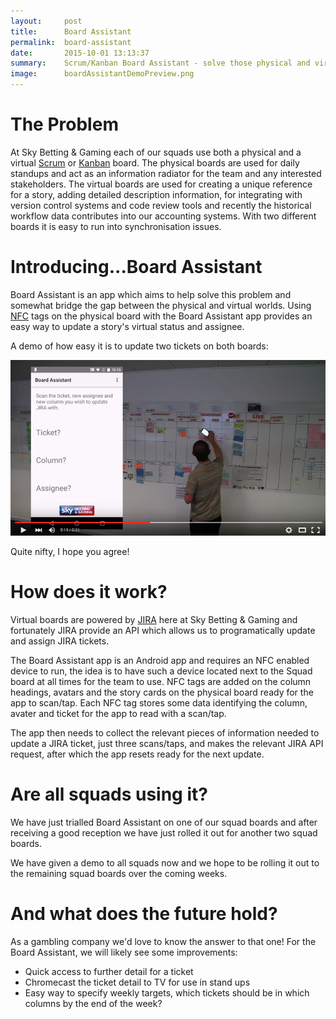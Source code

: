 ```yaml
---
layout:     post
title:      Board Assistant
permalink:  board-assistant
date:       2015-10-01 13:13:37
summary:    Scrum/Kanban Board Assistant - solve those physical and virtual board synchronisation issues!
image:      boardAssistantDemoPreview.png
---
```


# The Problem

At Sky Betting & Gaming each of our squads use both a physical and a virtual [Scrum](https://en.wikipedia.org/wiki/Scrum_(software_development)) or [Kanban](https://en.wikipedia.org/wiki/Kanban_(development)) board. The physical boards are used for daily standups and act as an information radiator for the team and any interested stakeholders. The virtual boards are used for creating a unique reference for a story, adding detailed description information, for integrating with version control systems and code review tools and recently the historical workflow data contributes into our accounting systems. With two different boards it is easy to run into synchronisation issues.

# Introducing...Board Assistant

Board Assistant is an app which aims to help solve this problem and somewhat bridge the gap between the physical and virtual worlds. Using [NFC](https://en.wikipedia.org/wiki/Near_field_communication) tags on the physical board with the Board Assistant app provides an easy way to update a story's virtual status and assignee.

A demo of how easy it is to update two tickets on both boards:

[![Board Assistant Demo](/images/boardAssistantDemoPreview.png)](https://youtu.be/C5s-wQ0NiJI "Board Assistant Demo")

Quite nifty, I hope you agree!

# How does it work?

Virtual boards are powered by [JIRA](https://www.atlassian.com/software/jira) here at Sky Betting & Gaming and fortunately JIRA provide an API which allows us to programatically update and assign JIRA tickets.

The Board Assistant app is an Android app and requires an NFC enabled device to run, the idea is to have such a device located next to the Squad board at all times for the team to use. NFC tags are added on the column headings, avatars and the story cards on the physical board ready for the app to scan/tap. Each NFC tag stores some data identifying the column, avater and ticket for the app to read with a scan/tap.

The app then needs to collect the relevant pieces of information needed to update a JIRA ticket, just three scans/taps, and makes the relevant JIRA API request, after which the app resets ready for the next update.

# Are all squads using it?

We have just trialled Board Assistant on one of our squad boards and after receiving a good reception we have just rolled it out for another two squad boards.

We have given a demo to all squads now and we hope to be rolling it out to the remaining squad boards over the coming weeks.

# And what does the future hold?

As a gambling company we'd love to know the answer to that one! For the Board Assistant, we will likely see some improvements:

* Quick access to further detail for a ticket
* Chromecast the ticket detail to TV for use in stand ups
* Easy way to specify weekly targets, which tickets should be in which columns by the end of the week?
